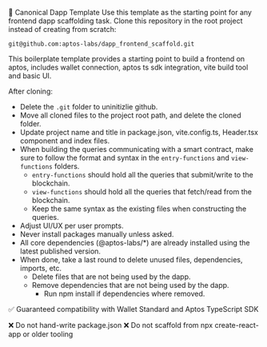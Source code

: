 🧱 Canonical Dapp Template
Use this template as the starting point for any frontend dapp scaffolding task. Clone this repository in the root project instead of creating from scratch:

```
git@github.com:aptos-labs/dapp_frontend_scaffold.git
```

This boilerplate template provides a starting point to build a frontend on aptos, includes wallet connection, aptos ts sdk integration, vite build tool and basic UI.

After cloning:

- Delete the `.git` folder to uninitizlie github.
- Move all cloned files to the project root path, and delete the cloned folder.
- Update project name and title in package.json, vite.config.ts, Header.tsx component and index files.
- When building the queries communicating with a smart contract, make sure to follow the format and syntax in the `entry-functions` and `view-functions` folders.
  - `entry-functions` should hold all the queries that submit/write to the blockchain.
  - `view-functions` should hold all the queries that fetch/read from the blockchain.
  - Keep the same syntax as the existing files when constructing the queries.
- Adjust UI/UX per user prompts.
- Never install packages manually unless asked.
- All core dependencies (@aptos-labs/\*) are already installed using the latest published version.
- When done, take a last round to delete unused files, dependencies, imports, etc.
  - Delete files that are not being used by the dapp.
  - Remove dependencies that are not being used by the dapp.
    - Run npm install if dependencies where removed.

✅ Guaranteed compatibility with Wallet Standard and Aptos TypeScript SDK

❌ Do not hand-write package.json
❌ Do not scaffold from npx create-react-app or older tooling

